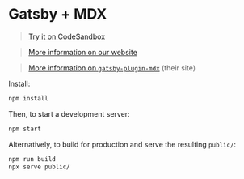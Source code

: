# Gatsby + MDX

> [Try it on CodeSandbox](https://codesandbox.io/s/github/mdx-js/mdx/tree/main/examples/gatsby)

> [More information on our website](https://mdxjs.com/getting-started/gatsby/)

> [More information on `gatsby-plugin-mdx`](https://www.gatsbyjs.com/plugins/gatsby-plugin-mdx/)
> (their site)

Install:

```sh
npm install
```

Then, to start a development server:

```sh
npm start
```

Alternatively, to build for production and serve the resulting `public/`:

```sh
npm run build
npx serve public/
```
